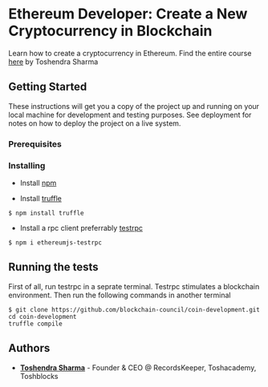 # Ethereum Developer: Create a New Cryptocurrency in Blockchain
Learn how to create a cryptocurrency in Ethereum. Find the entire course [here](https://www.toshacademy.com/courses/ethereum-developer-create-a-new-cryptocurrency-with-ethereum) by Toshendra Sharma 

## Getting Started

These instructions will get you a copy of the project up and running on your local machine for development and testing purposes. See deployment for notes on how to deploy the project on a live system.

### Prerequisites


### Installing

* Install [npm](https://www.npmjs.com/package/npm)

* Install [truffle](https://www.npmjs.com/package/truffle/tutorial)
```
$ npm install truffle
```
* Install a rpc client preferrably [testrpc](https://www.npmjs.com/package/ethereumjs-testrpc/tutorial)
```
$ npm i ethereumjs-testrpc
```
## Running the tests

First of all, run testrpc in a seprate terminal. Testrpc stimulates a blockchain environment.
Then run the following commands in another terminal
```
$ git clone https://github.com/blockchain-council/coin-development.git
cd coin-development
truffle compile
```

## Authors

* [**Toshendra Sharma**](https://www.udemy.com/user/toshendrasharma2/)  - Founder & CEO @ RecordsKeeper, Toshacademy, Toshblocks

